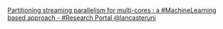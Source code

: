 [Partitioning streaming parallelism for multi-cores : a #MachineLearning based approach - #Research Portal   @lancasteruni](https://qi.tc/qi/119601)